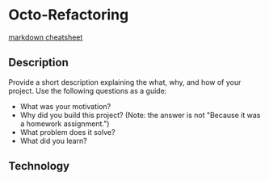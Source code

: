 # Octo-Refactoring

[markdown cheatsheet](https://www.markdownguide.org/cheat-sheet/)

## Description

Provide a short description explaining the what, why, and how of your project. Use the following questions as a guide:

- What was your motivation?
- Why did you build this project? (Note: the answer is not "Because it was a homework assignment.")
- What problem does it solve?
- What did you learn?

## Technology